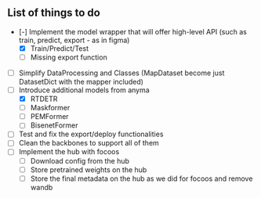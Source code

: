 ## List of things to do

- [-] Implement the model wrapper that will offer high-level API (such as train, predict, export - as in figma)
  - [x] Train/Predict/Test
  - [ ] Missing export function
- [ ] Simplify DataProcessing and Classes (MapDataset become just DatasetDict with the mapper included)
- [ ] Introduce additional models from anyma
  - [x] RTDETR
  - [ ] Maskformer
  - [ ] PEMFormer
  - [ ] BisenetFormer
- [ ] Test and fix the export/deploy functionalities
- [ ] Clean the backbones to support all of them
- [ ] Implement the hub with focoos
    - [ ] Download config from the hub
    - [ ] Store pretrained weights on the hub
    - [ ] Store the final metadata on the hub as we did for focoos and remove wandb
